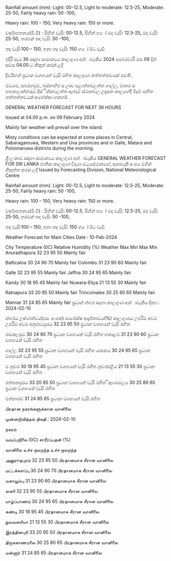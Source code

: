 Rainfall amount (mm): Light: 00-12.5, Light to moderate: 12.5-25, Moderate: 25-50, Fairly heavy rain: 50 -100,

Heavy rain: 100 – 150, Very heavy rain: 150 or more.

වර්ෂාපතනය(මි.මී) : සිහින් වැසි: 00-12.5, සිහින් හ ෝ මද වැසි: 12.5-25, මද වැසි: 25-50, තරමක් තද වැසි: 50 -100,

තද වැසි:100 – 150, ඉතා තද වැසි: 150 හ ෝ ඊට වැඩි

ඉදිරි පැය 36 සඳහා සාමාන්‍යය කාලගුණ අන්‍ාවැකිය 2024 පපබරවාරි මස 09 දින්‍ සවස 04.00 ට නිකුත් කරන්‍ ලදි

දිවයිහන් ප්‍රධාන වශහයන් වැසි රහිත කාලගුණ තත්තත්තවයක් පවතී.

මධයම, සබරගමුව, බස්නාහිර ස ඌව පළාත්තවලත්ත ගාල්ල, මාතර ස හපාහලාන්නරුව දිස්ික්කවලත්ත ඇතැම් ස්ථානවල උදෑසන කාලහේදී මීදුම් සහිත තත්තත්තවයක් අහේක්ෂා හකහර්.

GENERAL WEATHER FORECAST FOR NEXT 36 HOURS

Issued at 04.00 p.m. on 09 February 2024

Mainly fair weather will prevail over the island.

Misty conditions can be expected at some places in Central, Sabaragamuwa, Western and Uva provinces and in Galle, Matara and Polonnaruwa districts during the morning.

ශ්‍රී ලංකාව සඳහා සාමාන්‍යය කාලගුණ අන්‍ාවැකිය GENERAL WEATHER FORECAST FOR SRI LANKA ජාතික කාලගුණ විදයා මධයස්ථානහේ, අනාවැකි අංශය මගින් නිකුත්ත කරන ලදි Issued by Forecasting Division, National Meteorological Centre

Rainfall amount (mm): Light: 00-12.5, Light to moderate: 12.5-25, Moderate: 25-50, Fairly heavy rain: 50 -100,

Heavy rain: 100 – 150, Very heavy rain: 150 or more.

වර්ෂාපතනය(මි.මී) : සිහින් වැසි: 00-12.5, සිහින් හ ෝ මද වැසි: 12.5-25, මද වැසි: 25-50, තරමක් තද වැසි: 50 -100,

තද වැසි:100 – 150, ඉතා තද වැසි: 150 හ ෝ ඊට වැඩි

Weather Forecast for Main Cities Date : 10-Feb-2024

City Temperature (0C) Relative Humidity (%) Weather Max Min Max Min Anuradhapura 32 23 95 50 Mainly fair

Batticaloa 30 24 90 70 Mainly fair Colombo 31 23 90 60 Mainly fair

Galle 32 23 95 55 Mainly fair Jaffna 30 24 95 65 Mainly fair

Kandy 30 18 95 45 Mainly fair Nuwara-Eliya 21 13 55 30 Mainly fair

Ratnapura 33 20 95 50 Mainly fair Trincomalee 30 25 80 65 Mainly fair

Mannar 31 24 85 65 Mainly fair ප්‍රධාන්‍ න්‍ගර සදහා කාලගුණ අන්‍ාවැකිය දින්‍ය : 2024-02-10

න්‍ගරය උෂ්ණත්වය(පස. අංශක) සාපේක්ෂ ආර්ද්‍රතාවය(%) කාලගුණය උපරිම අවම උපරිම අවම අනුරාධපුරය 32 23 95 50 ප්‍රධාන වශහයන් වැසි රහිත

මඩකලපුව 30 24 90 70 ප්‍රධාන වශහයන් වැසි රහිත හකාළඹ 31 23 90 60 ප්‍රධාන වශහයන් වැසි රහිත

ගාල්ල 32 23 95 55 ප්‍රධාන වශහයන් වැසි රහිත යාපනය 30 24 95 65 ප්‍රධාන වශහයන් වැසි රහිත

ම නුවර 30 18 95 45 ප්‍රධාන වශහයන් වැසි රහිත නුවරඑළිය 21 13 55 30 ප්‍රධාන වශහයන් වැසි රහිත

රත්තනපුරය 33 20 95 50 ප්‍රධාන වශහයන් වැසි රහිත ිකුණාමලය 30 25 80 65 ප්‍රධාන වශහයන් වැසි රහිත

මන්නාරම 31 24 85 65 ප්‍රධාන වශහයන් වැසි රහිත

பிரதான நகரங்களுக்கான வானிலை

முன்னறிவித்தல் திகதி : 2024-02-10

நகரம்

வவப்பநிலை (0C) சாரீரப்பதன் (%)

வானிலை உச்ச குலறந்த உச்ச குலறந்த

அனுராதபுரம் 32 23 95 50 பிரதானமாக சீரான வானிலை

மட்டக்களப்பு 30 24 90 70 பிரதானமாக சீரான வானிலை

வகாழும்பு 31 23 90 60 பிரதானமாக சீரான வானிலை

காைி 32 23 95 55 பிரதானமாக சீரான வானிலை

யாழ்ப்பாணம் 30 24 95 65 பிரதானமாக சீரான வானிலை

கண்டி 30 18 95 45 பிரதானமாக சீரான வானிலை

நுவவரைியா 21 13 55 30 பிரதானமாக சீரான வானிலை

இரத்தினபுரி 33 20 95 50 பிரதானமாக சீரான வானிலை

திருககாணமலை 30 25 80 65 பிரதானமாக சீரான வானிலை

மன்னார் 31 24 85 65 பிரதானமாக சீரான வானிலை